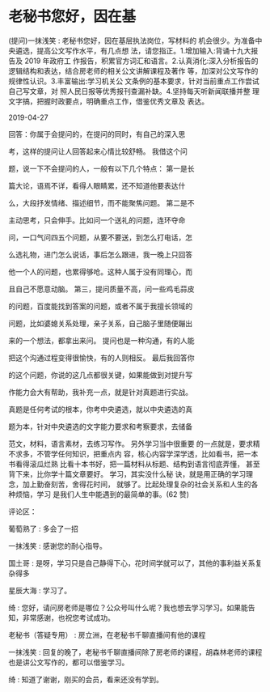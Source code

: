 # 老秘书您好，因在基

(提问)一抹浅笑 : 老秘书您好，因在基层执法岗位，写材料的 机会很少。为准备中央遴选，提高公文写作水平，有几点想 法，请您指正。1.增加输入:背诵十九大报告及 2019 年政府工 作报告，积累官方词汇和语言。2.认真消化:深入分析报告的 逻辑结构和表达，结合房老师的相关公文讲解课程及著作 等，加深对公文写作的规律性认识。3.丰富输出:学习机关公 文条例的基本要求，针对当前重点工作尝试自己写文章，对 照人民日报等优秀报刊查漏补缺。4.坚持每天听新闻联播并整 理文字搞，把握时政要点，明确重点工作，借鉴优秀文章及 表达。

2019-04-27

回答：你属于会提问的，在提问的同时，有自己的深入思

考，这样的提问让人回答起来心情比较舒畅。 我借这个问

题，说一下不会提问的人，一般有以下几个特点： 第一是长

篇大论，语焉不详，看得人眼睛累，还不知道他要表达什

么，大段抒发情绪、描述细节，而不能聚焦问题。 第二是不

主动思考，只会伸手。比如问一个送礼的问题，连环夺命

问，一口气问四五个问题，从要不要送，到怎么打电话，怎

么选礼物，进门怎么说话，事后怎么跟进，我一晚上只回答

他一个人的问题，也累得够呛。这种人属于没有同理心，而

且自己不愿意动脑。 第三，提问质量不高，问一些鸡毛蒜皮

的问题，百度能找到答案的问题，或者不属于我擅长领域的

问题，比如婆媳关系处理，亲子关系，自己脑子里随便蹦出

来的一个想法，都拿出来问。 提问也是一种沟通，有的人能

把这个沟通过程变得很愉快，有的人则相反。 最后我回答你

的这个问题，你说的这几点都很关键，如果能做到对提升写

作能力会大有帮助，我补充一点，就是针对真题进行实战。

真题是任何考试的根本，你考中央遴选，就以中央遴选的真

题为本，针对中央遴选的文字能力要求和考察要求，去储备

范文，材料，语言素材，去练习写作。 另外学习当中很重要 的一点就是，要求精不求多，不管学任何知识，把重点内 容，核心内容学深学透，比如看书，把一本书看得滚瓜烂熟 比看十本书好，把一篇材料从标题、结构到语言彻底弄懂， 甚至背下来，比你学十篇文章要好。 学习，其实没什么秘 诀，就是用正确的学习理念，加上勤奋刻苦，舍得花时间， 就够了。比起处理复杂的社会关系和人生的各种烦恼，学习 是我们人生中能遇到的最简单的事。(62 赞)

评论区：

葡萄熟了 : 多会了一招

一抹浅笑 : 感谢您的耐心指导。

国土哥 : 是呀，学习只是自己静得下心，花时间学就可以了，其他的事利益关系复杂得多

星辰大海 : 学习了。

绮 : 您好，请问房老师是哪位？公众号叫什么呢？我也想去学习学习。如果能告知，非常感谢，也祝您考试成功。

老秘书（答疑专用） : 房立洲，在老秘书千聊直播间有他的课程

一抹浅笑 : 回复的晚了，老秘书千聊直播间除了房老师的课程，胡森林老师的课程也是讲公文写作的，都可以借鉴学习。

绮 : 知道了谢谢，刚买的会员，看来还没有学到。